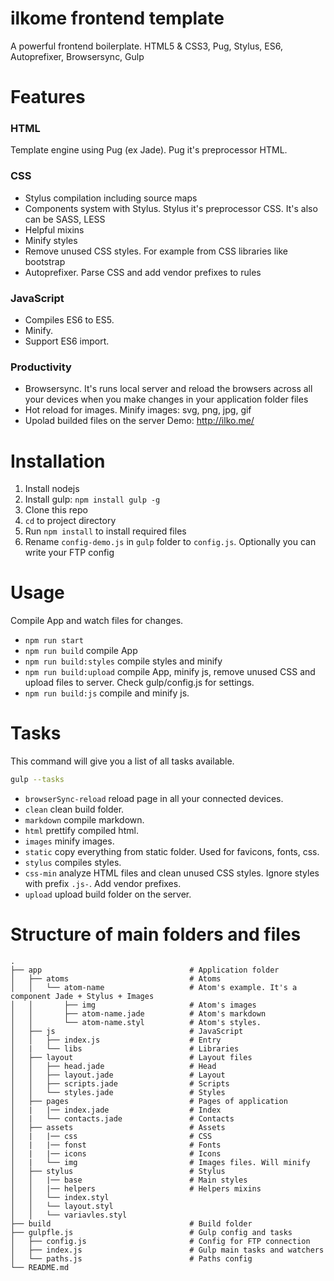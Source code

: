 # ilkome frontend template
A powerful frontend boilerplate. HTML5 & CSS3, Pug, Stylus, ES6, Autoprefixer, Browsersync, Gulp


# Features

### HTML
Template engine using Pug (ex Jade). Pug it's preprocessor HTML.

### CSS
- Stylus compilation including source maps
- Components system with Stylus. Stylus it's preprocessor CSS. It's also can be SASS, LESS
- Helpful mixins
- Minify styles
- Remove unused CSS styles. For example from CSS libraries like bootstrap
- Autoprefixer. Parse CSS and add vendor prefixes to rules

### JavaScript
- Compiles ES6 to ES5.
- Minify.
- Support ES6 import.

### Productivity
- Browsersync. It's runs local server and reload the browsers across all your devices when you make changes in your application folder files
- Hot reload for images. Minify images: svg, png, jpg, gif
- Upolad builded files on the server
Demo: http://ilko.me/


# Installation

1. Install nodejs
5. Install gulp: `npm install gulp -g`
2. Clone this repo
3. `cd` to project directory
4. Run `npm install` to install required files
5. Rename `config-demo.js` in `gulp` folder to `config.js`. Optionally you can write your FTP config


# Usage

Compile App and watch files for changes.
- `npm run start`
- `npm run build` compile App
- `npm run build:styles` compile styles and minify
- `npm run build:upload` compile App, minify js, remove unused CSS and upload files to server. Check gulp/config.js for settings.
- `npm run build:js` compile and minify js.


# Tasks
This command will give you a list of all tasks available.
```bash
gulp --tasks
```

- `browserSync-reload` reload page in all your connected devices.
- `clean` clean build folder.
- `markdown` compile markdown.
- `html` prettify compiled html.
- `images` minify images.
- `static` copy everything from static folder. Used for favicons, fonts, css.
- `stylus` compiles styles.
- `css-min` analyze HTML files and clean unused CSS styles. Ignore styles with prefix `.js-`. Add vendor prefixes.
- `upload` upload build folder on the server.


# Structure of main folders and files

    .
    ├── app                                 # Application folder
    │   ├── atoms                           # Atoms
    │   │   └── atom-name                   # Atom's example. It's a component Jade + Stylus + Images
    │   │       ├── img                     # Atom's images
    │   │       ├── atom-name.jade          # Atom's markdown
    │   │       └── atom-name.styl          # Atom's styles.
    │   ├── js                              # JavaScript
    │   │   ├── index.js                    # Entry
    │   |   └── libs                        # Libraries
    │   ├── layout                          # Layout files
    │   │   ├── head.jade                   # Head
    │   │   ├── layout.jade                 # Layout
    │   │   ├── scripts.jade                # Scripts
    │   │   └── styles.jade                 # Styles
    │   ├── pages                           # Pages of application
    │   |   |── index.jade                  # Index
    │   |   └── contacts.jade               # Contacts
    │   ├── assets                          # Assets
    │   |   |── css                         # CSS
    │   |   |── fonst                       # Fonts
    │   |   |── icons                       # Icons
    │   |   └── img                         # Images files. Will minify
    │   ├── stylus                          # Stylus
    │   │   |── base                        # Main styles
    │   │   |── helpers                     # Helpers mixins
    │   │   └── index.styl
    │   │   └── layout.styl
    │   │   └── variavles.styl
    ├── build                               # Build folder
    ├── gulpfle.js                          # Gulp config and tasks
    │   ├── config.js                       # Config for FTP connection
    │   ├── index.js                        # Gulp main tasks and watchers
    │   └── paths.js                        # Paths config
    └── README.md
